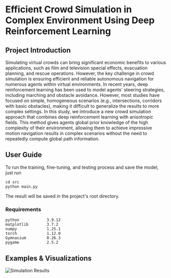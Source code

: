 # Efficient Crowd Simulation in Complex Environment Using Deep Reinforcement Learning

## Project Introduction

Simulating virtual crowds can bring significant economic benefits to various applications, such as film and television special effects, evacuation planning, and rescue operations. However, the key challenge in crowd simulation is ensuring efficient and reliable autonomous navigation for numerous agents within virtual environments. In recent years, deep reinforcement learning has been used to model agents' steering strategies, including marching and obstacle avoidance. However, most studies have focused on simple, homogeneous scenarios (e.g., intersections, corridors with basic obstacles), making it difficult to generalize the results to more complex settings. In this study, we introduce a new crowd simulation approach that combines deep reinforcement learning with anisotropic fields. This method gives agents global prior knowledge of the high complexity of their environment, allowing them to achieve impressive motion navigation results in complex scenarios without the need to repeatedly compute global path information.

## User Guide
To run the training, fine-tuning, and testing process and save the model, just run 
```
cd src
python main.py
```
The result will be saved in the project's root directory.
### Requirements
```
python            3.9.12
matplotlib        3.7.2
numpy             1.25.1
torch             1.12.0
Gymnasium         0.26.3
pygame            2.5.2
```

## Examples & Visualizations

![Simulation Results](https://github.com/tomblack2014/DRL_Crowd_Simulation/blob/main/three%20levels.jpg)
